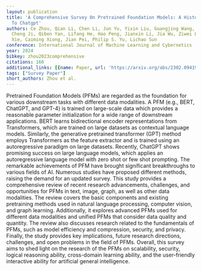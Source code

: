 ```yaml
---
layout: publication
title: 'A Comprehensive Survey On Pretrained Foundation Models: A History From BERT
  To Chatgpt'
authors: Ce Zhou, Qian Li, Chen Li, Jun Yu, Yixin Liu, Guangjing Wang, Kai Zhang,
  Cheng Ji, Qiben Yan, Lifang He, Hao Peng, Jianxin Li, Jia Wu, Ziwei Liu, Pengtao
  Xie, Caiming Xiong, Jian Pei, Philip S. Yu, Lichao Sun
conference: International Journal of Machine Learning and Cybernetics
year: 2024
bibkey: zhou2023comprehensive
citations: 160
additional_links: [{name: Paper, url: 'https://arxiv.org/abs/2302.09419'}]
tags: ["Survey Paper"]
short_authors: Zhou et al.
---
```

Pretrained Foundation Models (PFMs) are regarded as the foundation for
various downstream tasks with different data modalities. A PFM (e.g., BERT,
ChatGPT, and GPT-4) is trained on large-scale data which provides a reasonable
parameter initialization for a wide range of downstream applications. BERT
learns bidirectional encoder representations from Transformers, which are
trained on large datasets as contextual language models. Similarly, the
generative pretrained transformer (GPT) method employs Transformers as the
feature extractor and is trained using an autoregressive paradigm on large
datasets. Recently, ChatGPT shows promising success on large language models,
which applies an autoregressive language model with zero shot or few shot
prompting. The remarkable achievements of PFM have brought significant
breakthroughs to various fields of AI. Numerous studies have proposed different
methods, raising the demand for an updated survey. This study provides a
comprehensive review of recent research advancements, challenges, and
opportunities for PFMs in text, image, graph, as well as other data modalities.
The review covers the basic components and existing pretraining methods used in
natural language processing, computer vision, and graph learning. Additionally,
it explores advanced PFMs used for different data modalities and unified PFMs
that consider data quality and quantity. The review also discusses research
related to the fundamentals of PFMs, such as model efficiency and compression,
security, and privacy. Finally, the study provides key implications, future
research directions, challenges, and open problems in the field of PFMs.
Overall, this survey aims to shed light on the research of the PFMs on
scalability, security, logical reasoning ability, cross-domain learning
ability, and the user-friendly interactive ability for artificial general
intelligence.